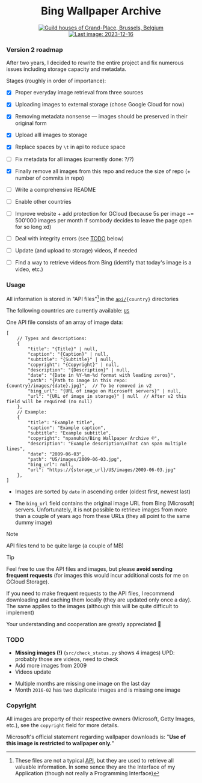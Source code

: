 <h1 align="center">Bing Wallpaper Archive</h1>

<div align="center">
    <a id="last_image_link" href="https://storage.googleapis.com/npanuhin-bing-wallpaper-archive/US/images/2023-12-16.jpg">
        <img id="last_image" title="Guild houses of Grand-Place, Brussels, Belgium" alt="Guild houses of Grand-Place, Brussels, Belgium" src="https://storage.googleapis.com/npanuhin-bing-wallpaper-archive/US/images/2023-12-16.jpg">
        <img id="last_image_badge" alt="Last image: 2023-12-16" src="https://img.shields.io/badge/Last_image-2023--12--16-informational?style=flat">
    </a>
</div>


### Version 2 roadmap

After two years, I decided to rewrite the entire project and fix numerous issues including storage capacity and metadata.

Stages (roughly in order of importance):

- [x] Proper everyday image retrieval from three sources
- [x] Uploading images to external storage (chose Google Cloud for now)
- [x] Removing metadata nonsense — images should be preserved in their original form
- [x] Upload alll images to storage
- [x] Replace spaces by `\t` in api to reduce space
- [ ] Fix metadata for all images (currently done: ?/?)
- [x] Finally remove all images from this repo and reduce the size of repo (+ number of commits in repo)
- [ ] Write a comprehensive README
- [ ] Enable other countries
- [ ] Improve website + add protection for GCloud (because 5s per image ~= 500'000 images per month if sombody decides to leave the page open for so long xd)
- [ ] Deal with integrity errors (see [TODO](#todo) below)
- [ ] Update (and upload to storage) videos, if needed
- [ ] Find a way to retrieve videos from Bing (identify that today's image is a video, etc.)


### Usage

All information is stored in "API files"[^1] in the <code><a href="api">api/</a>{country}</code> directories

The following countries are currently available: <a href="api/US"><code>US</code></a>

One API file consists of an array of image data:
```jsonc
[
    // Types and descriptions:
    {
        "title": "{Title}" | null,
        "caption": "{Caption}" | null,
        "subtitle": "{Subtitle}" | null,
        "copyright": "{Copyright}" | null,
        "description": "{Description}" | null,
        "date": "{Date in %Y-%m-%d format with leading zeros}",
        "path": "{Path to image in this repo: {country}/images/{date}.jpg}",  // To be removed in v2
        "bing_url": "{URL of image on Microsoft servers}" | null,
        "url": "{URL of image in storage}" | null  // After v2 this field will be required (no null)
    },
    // Example:
    {
        "title": "Example title",
        "caption": "Example caption",
        "subtitle": "Example subtitle",
        "copyright": "npanuhin/Bing Wallpaper Archive ©",
        "description": "Example description\nThat can span multiple lines",
        "date": "2009-06-03",
        "path": "US/images/2009-06-03.jpg",
        "bing_url": null,
        "url": "https://{storage_url}/US/images/2009-06-03.jpg"
    },
]
```

- Images are sorted by `date` in ascending order (oldest first, newest last)

- The `bing_url` field contains the original image URL from Bing (Microsoft) servers. Unfortunately, it is not possible to retrieve images from more than a couple of years ago from these URLs (they all point to the same dummy image)

> [!NOTE]
> API files tend to be quite large (a couple of MB)

> [!TIP]
> Feel free to use the API files and images, but please **avoid sending frequent requests** (for images this would incur additional costs for me on GCloud Storage).
>
> <a name="sometext"></a>If you need to make frequent requests to the API files, I recommend downloading and caching them locally (they are updated only once a day). The same applies to the images (although this will be quite difficult to implement)
>
> Your understanding and cooperation are greatly appreciated 🙂


### TODO

- **Missing images (!)** (`src/check_status.py` shows 4 images)
    UPD: probably those are videos, need to check
- Add more images from 2009
- Videos update

<!-- -  `2016-06-05` copyright: `© Heinz Wohner/Getty Images` vs `© Richard Du Toit/Minden Pictures` -->

- Multiple months are missing one image on the last day
- Month `2016-02` has two duplicate images and is missing one image


[^1]: These files are not a typical [API](https://en.wikipedia.org/wiki/API), but they are used to retrieve all valuable information. In some sence they are the Interface of my Application (though not really a Programming Interface)

### Copyright

All images are property of their respective owners (Microsoft, Getty Images, etc.), see the `copyright` field for more details.

Microsoft's official statement regarding wallpaper downloads is: "**Use of this image is restricted to wallpaper only.**"
